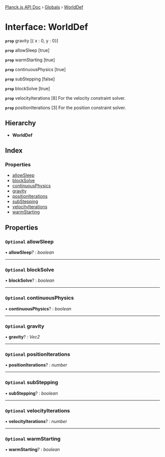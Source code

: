 [Planck.js API Doc](../README.md) › [Globals](../globals.md) › [WorldDef](worlddef.md)

# Interface: WorldDef

**`prop`** gravity [{ x : 0, y : 0}]

**`prop`** allowSleep [true]

**`prop`** warmStarting [true]

**`prop`** continuousPhysics [true]

**`prop`** subStepping [false]

**`prop`** blockSolve [true]

**`prop`** velocityIterations [8] For the velocity constraint solver.

**`prop`** positionIterations [3] For the position constraint solver.

## Hierarchy

* **WorldDef**

## Index

### Properties

* [allowSleep](worlddef.md#optional-allowsleep)
* [blockSolve](worlddef.md#optional-blocksolve)
* [continuousPhysics](worlddef.md#optional-continuousphysics)
* [gravity](worlddef.md#optional-gravity)
* [positionIterations](worlddef.md#optional-positioniterations)
* [subStepping](worlddef.md#optional-substepping)
* [velocityIterations](worlddef.md#optional-velocityiterations)
* [warmStarting](worlddef.md#optional-warmstarting)

## Properties

### `Optional` allowSleep

• **allowSleep**? : *boolean*

___

### `Optional` blockSolve

• **blockSolve**? : *boolean*

___

### `Optional` continuousPhysics

• **continuousPhysics**? : *boolean*

___

### `Optional` gravity

• **gravity**? : *Vec2*

___

### `Optional` positionIterations

• **positionIterations**? : *number*

___

### `Optional` subStepping

• **subStepping**? : *boolean*

___

### `Optional` velocityIterations

• **velocityIterations**? : *number*

___

### `Optional` warmStarting

• **warmStarting**? : *boolean*
